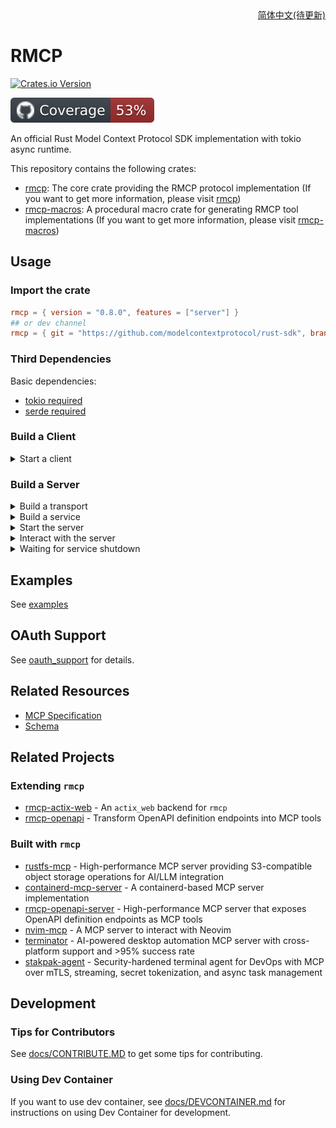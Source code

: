 <div align = "right">
<a href="docs/readme/README.zh-cn.md">简体中文(待更新)</a>
</div>

# RMCP

[![Crates.io Version](https://img.shields.io/crates/v/rmcp)](https://crates.io/crates/rmcp)

<!-- ![Release status](https://github.com/modelcontextprotocol/rust-sdk/actions/workflows/release.yml/badge.svg) -->
<!-- [![docs.rs](todo)](todo) -->

![Coverage](docs/coverage.svg)

An official Rust Model Context Protocol SDK implementation with tokio async runtime.

This repository contains the following crates:

- [rmcp](crates/rmcp): The core crate providing the RMCP protocol implementation (If you want to get more information, please visit [rmcp](crates/rmcp/README.md))
- [rmcp-macros](crates/rmcp-macros): A procedural macro crate for generating RMCP tool implementations (If you want to get more information, please visit [rmcp-macros](crates/rmcp-macros/README.md))

## Usage

### Import the crate

```toml
rmcp = { version = "0.8.0", features = ["server"] }
## or dev channel
rmcp = { git = "https://github.com/modelcontextprotocol/rust-sdk", branch = "main" }
```

### Third Dependencies

Basic dependencies:

- [tokio required](https://github.com/tokio-rs/tokio)
- [serde required](https://github.com/serde-rs/serde)

### Build a Client

<details>
<summary>Start a client</summary>

```rust, ignore
use rmcp::{ServiceExt, transport::{TokioChildProcess, ConfigureCommandExt}};
use tokio::process::Command;

#[tokio::main]
async fn main() -> Result<(), Box<dyn std::error::Error>> {
    let client = ().serve(TokioChildProcess::new(Command::new("npx").configure(|cmd| {
        cmd.arg("-y").arg("@modelcontextprotocol/server-everything");
    }))?).await?;
    Ok(())
}
```

</details>

### Build a Server

<details>
<summary>Build a transport</summary>

```rust, ignore
use tokio::io::{stdin, stdout};
let transport = (stdin(), stdout());
```

</details>

<details>
<summary>Build a service</summary>

You can easily build a service by using [`ServerHandler`](crates/rmcp/src/handler/server.rs) or [`ClientHandler`](crates/rmcp/src/handler/client.rs).

```rust, ignore
let service = common::counter::Counter::new();
```

</details>

<details>
<summary>Start the server</summary>

```rust, ignore
// this call will finish the initialization process
let server = service.serve(transport).await?;
```

</details>

<details>
<summary>Interact with the server</summary>

Once the server is initialized, you can send requests or notifications:

```rust, ignore
// request
let roots = server.list_roots().await?;

// or send notification
server.notify_cancelled(...).await?;
```

</details>

<details>
<summary>Waiting for service shutdown</summary>

```rust, ignore
let quit_reason = server.waiting().await?;
// or cancel it
let quit_reason = server.cancel().await?;
```

</details>

## Examples

See [examples](examples/README.md)

## OAuth Support

See [oauth_support](docs/OAUTH_SUPPORT.md) for details.

## Related Resources

- [MCP Specification](https://spec.modelcontextprotocol.io/specification/2024-11-05/)
- [Schema](https://github.com/modelcontextprotocol/specification/blob/main/schema/2024-11-05/schema.ts)

## Related Projects

### Extending `rmcp`

- [rmcp-actix-web](https://gitlab.com/lx-industries/rmcp-actix-web) - An `actix_web` backend for `rmcp`
- [rmcp-openapi](https://gitlab.com/lx-industries/rmcp-openapi) - Transform OpenAPI definition endpoints into MCP tools

### Built with `rmcp`

- [rustfs-mcp](https://github.com/rustfs/rustfs/tree/main/crates/mcp) - High-performance MCP server providing S3-compatible object storage operations for AI/LLM integration
- [containerd-mcp-server](https://github.com/jokemanfire/mcp-containerd) - A containerd-based MCP server implementation
- [rmcp-openapi-server](https://gitlab.com/lx-industries/rmcp-openapi/-/tree/main/crates/rmcp-openapi-server) - High-performance MCP server that exposes OpenAPI definition endpoints as MCP tools
- [nvim-mcp](https://github.com/linw1995/nvim-mcp) - A MCP server to interact with Neovim
- [terminator](https://github.com/mediar-ai/terminator) - AI-powered desktop automation MCP server with cross-platform support and >95% success rate
- [stakpak-agent](https://github.com/stakpak/agent) - Security-hardened terminal agent for DevOps with MCP over mTLS, streaming, secret tokenization, and async task management

## Development

### Tips for Contributors

See [docs/CONTRIBUTE.MD](docs/CONTRIBUTE.MD) to get some tips for contributing.

### Using Dev Container

If you want to use dev container, see [docs/DEVCONTAINER.md](docs/DEVCONTAINER.md) for instructions on using Dev Container for development.
